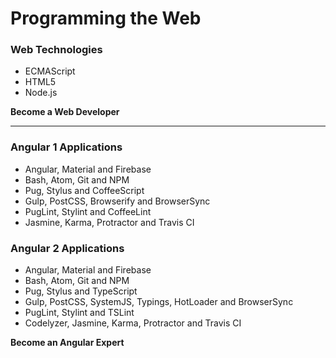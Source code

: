 # Programming the Web

### Web Technologies
* ECMAScript
* HTML5
* Node.js

**Become a Web Developer**

***

### Angular 1 Applications
* Angular, Material and Firebase
* Bash, Atom, Git and NPM
* Pug, Stylus and CoffeeScript
* Gulp, PostCSS, Browserify and BrowserSync
* PugLint, Stylint and CoffeeLint
* Jasmine, Karma, Protractor and Travis CI

### Angular 2 Applications
* Angular, Material and Firebase
* Bash, Atom, Git and NPM
* Pug, Stylus and TypeScript
* Gulp, PostCSS, SystemJS, Typings, HotLoader and BrowserSync
* PugLint, Stylint and TSLint
* Codelyzer, Jasmine, Karma, Protractor and Travis CI

**Become an Angular Expert**
